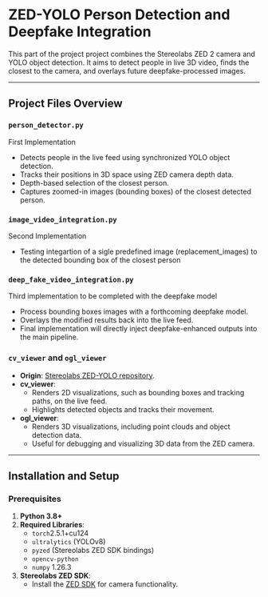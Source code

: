 # ZED-YOLO Person Detection and Deepfake Integration

This part of the project project combines the Stereolabs ZED 2 camera and YOLO object detection. It aims to detect people in live 3D video, finds the closest to the camera, and overlays future deepfake-processed images.

---

## Project Files Overview

### `person_detector.py`
First Implementation
  - Detects people in the live feed using synchronized YOLO object detection.
  - Tracks their positions in 3D space using ZED camera depth data.
  - Depth-based selection of the closest person.
  - Captures zoomed-in images (bounding boxes) of the closest detected person.

 ### `image_video_integration.py`
 Second Implementation
  - Testing integartion of a sigle predefined image (replacement_images) to the detected bounding box of the closest person

### `deep_fake_video_integration.py`
Third implementation to be completed with the deepfake model
  - Process bounding boxes images with a forthcoming deepfake model.
  - Overlays the modified results back into the live feed.
  - Final implementation will directly inject deepfake-enhanced outputs into the main pipeline.

### `cv_viewer` and `ogl_viewer`
- **Origin**: [Stereolabs ZED-YOLO repository](https://github.com/stereolabs/zed-yolo).
- **cv_viewer**:
  - Renders 2D visualizations, such as bounding boxes and tracking paths, on the live feed.
  - Highlights detected objects and tracks their movement.
- **ogl_viewer**:
  - Renders 3D visualizations, including point clouds and object detection data.
  - Useful for debugging and visualizing 3D data from the ZED camera.

---

## Installation and Setup

### Prerequisites
1. **Python 3.8+**
2. **Required Libraries**:
   - `torch`2.5.1+cu124
   - `ultralytics` (YOLOv8)
   - `pyzed` (Stereolabs ZED SDK bindings)
   - `opencv-python`
   - `numpy` 1.26.3
3. **Stereolabs ZED SDK**:
   - Install the [ZED SDK](https://www.stereolabs.com/en-fr/developers/release) for camera functionality.
